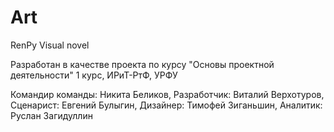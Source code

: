 # Art
RenPy Visual novel

Разработан в качестве проекта по курсу "Основы проектной деятельности" 1 курс, ИРиТ-РтФ, УРФУ

Командир команды: Никита Беликов, 
Разработчик: Виталий Верхотуров, 
Сценарист: Евгений Булыгин, 
Дизайнер: Тимофей Зиганьшин, 
Аналитик: Руслан Загидуллин
